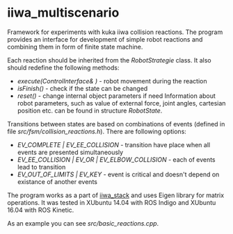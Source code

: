# iiwa_multiscenario
Framework for experiments with kuka iiwa collision reactions. The program provides an interface for development of simple robot reactions and combining them in form of finite state machine. 

Each reaction should be inherited from the _RobotStrategie_ class. It also should redefine the following methods:
* _execute(ControlInterface& )_ - robot movement during the reaction
* _isFinish()_ - check if the state can be changed
* _reset()_ - change internal object parameters if need
Information about robot parameters, such as value of external force, joint angles, cartesian position etc. can be found in structure _RobotState_. 

Transitions between states are based on combinations of events (defined in file _src/fsm/collision_reactions.h_). There are following options:
* _EV_COMPLETE | EV_EE_COLLISION_ - transition have place when all events are presented simultaneously
* _EV_EE_COLLISION | EV_OR | EV_ELBOW_COLLISION_ - each of events lead to transition
* _EV_OUT_OF_LIMITS | EV_KEY_ - event is critical and doesn't depend on existance of another events

The program works as a part of [iiwa_stack](https://github.com/IFL-CAMP/iiwa_stack) and uses Eigen library for matrix operations. It was tested in XUbuntu 14.04 with ROS Indigo and XUbuntu 16.04 with ROS Kinetic. 

As an example you can see _src/basic_reactions.cpp_.
